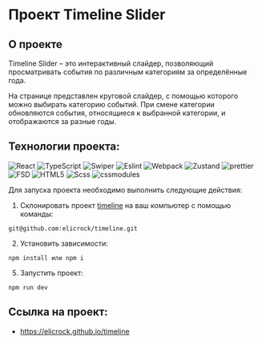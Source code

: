 # Проект Timeline Slider

## О проекте
Timeline Slider – это интерактивный слайдер, позволяющий просматривать события по различным категориям за определённые года.

На странице представлен круговой слайдер, с помощью которого можно выбирать категорию событий. При смене категории обновляются события, относящиеся к выбранной категории, и отображаются за разные годы.

## Технологии проекта:
![React](https://img.shields.io/badge/-React-191919?style=for-the-badge&logo=React)
![TypeScript](https://img.shields.io/badge/-TypeScript-191919?style=for-the-badge&logo=TypeScript)
![Swiper](https://img.shields.io/badge/-Swiper.js-191919?style=for-the-badge&logo=swiper&logoColor=6332F6)
![Eslint](https://img.shields.io/badge/-Eslint-191919?style=for-the-badge&logo=Eslint&logoColor=4B32C3)
![Webpack](https://img.shields.io/badge/-Webpack-191919?style=for-the-badge&logo=Webpack)
![Zustand](https://img.shields.io/badge/-Zustand-191919?style=for-the-badge)
![prettier](https://img.shields.io/badge/-Prettier-191919?style=for-the-badge&logo=prettier&logoColor=F7B93E)
![FSD](https://img.shields.io/badge/-FSD-191919?style=for-the-badge)
![HTML5](https://img.shields.io/badge/-HTML5-191919?style=for-the-badge&logo=HTML5&logoColor=red)
![Scss](https://img.shields.io/badge/-Scss-191919?style=for-the-badge&logo=sass&logoColor=CC6699)
![cssmodules](https://img.shields.io/badge/-CSS_modules-191919?style=for-the-badge&logo=cssmodules)

Для запуска проекта необходимо выполнить следующие действия:
1. Склонировать проект [timeline](https://github.com/elicrock/timeline) на ваш компьютер с помощью команды:
```
git@github.com:elicrock/timeline.git
```
2. Установить зависимости:
```
npm install или npm i
```
5. Запустить проект:
```
npm run dev
```

## Ссылка на проект:
* https://elicrock.github.io/timeline
